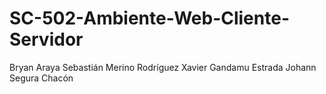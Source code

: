 # SC-502-Ambiente-Web-Cliente-Servidor
Bryan Araya
Sebastián Merino Rodríguez
Xavier Gandamu Estrada
Johann Segura Chacón
